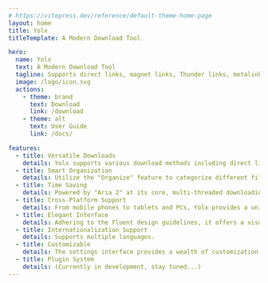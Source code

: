 ```yaml
---
# https://vitepress.dev/reference/default-theme-home-page
layout: home
title: Yolx
titleTemplate: A Modern Download Tool

hero:
  name: Yolx
  text: A Modern Download Tool
  tagline: Supports direct links, magnet links, Thunder links, metalinks, and torrent files
  image: /logo/icon.svg
  actions:
    - theme: brand
      text: Download
      link: /download
    - theme: alt
      text: User Guide
      link: /docs/

features:
  - title: Versatile Downloads
    details: Yolx supports various download methods including direct links, magnet links, Thunder links, metalinks, and torrents, making it your all-in-one downloader.
  - title: Smart Organization
    details: Utilize the "Organize" feature to categorize different file types, creating a more elegant download directory.
  - title: Time Saving
    details: Powered by "Aria 2" at its core, multi-threaded downloading technology saves your precious time.
  - title: Cross-Platform Support
    details: From mobile phones to tablets and PCs, Yolx provides a unified experience across all platforms.
  - title: Elegant Interface
    details: Adhering to the Fluent design guidelines, it offers a visually pleasing and graceful interface.
  - title: Internationalization Support
    details: Supports multiple languages.
  - title: Customizable
    details: The settings interface provides a wealth of customization options, giving you full control over your downloads.
  - title: Plugin System
    details: (Currently in development, stay tuned...)
---
```

